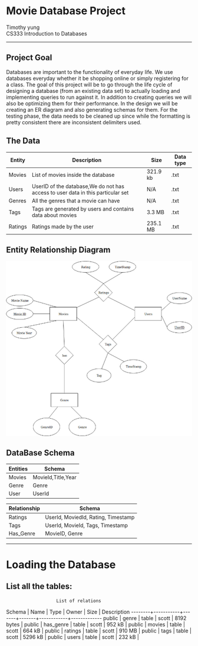 # Movie Database Project
Timothy yung</br>
CS333 Introduction to Databases

___________________________________________

## Project Goal
Databases are important to the functionality of everyday life. We use databases everyday whether it be shopping online or simply registering for a class. The goal of this project will be to go through the life cycle of designing a database (from an existing data set) to actually loading and implementing queries to run against it. In addition to creating queries we will also be optimizing them for their performance. In the design we will be creating an ER diagram and also generating schemas for them. For the testing phase, the data needs to be cleaned up since while the formatting is pretty consistent there are inconsistent delimiters used.

## The Data

|Entity|Description|Size|Data type|
|-----|----------------|---|---|
|Movies|List of movies inside the database|321.9 kb| .txt|
|Users| UserID of the database,We do not has access to user data in this particular set | N/A | .txt|
|Genres| All the genres that a movie can have | N/A | .txt|
|Tags| Tags are generated by users and contains data about movies |3.3 MB | .txt|
|Ratings | Ratings made by the user |235.1 MB | .txt|

## Entity Relationship Diagram
![Alt_text](https://github.com/Timothyyung/DataBaseMovies/blob/master/images/Movies.jpg 'Movies')

## DataBase Schema

|Entities|Schema|
|-----|----------|
|Movies|MovieId,Title,Year|
|Genre|Genre|
|User|UserId|

|Relationship|Schema|
|-----|----------|
|Ratings|UserId, MoviedId, Rating, Timestamp|
|Tags|UserId, MovieId, Tags, Timestamp|
|Has_Genre| MovieID, Genre|

_____________
# Loading the Database

## List all the tables:
                       List of relations
 Schema |   Name    | Type  | Owner |    Size    | Description 
--------+-----------+-------+-------+------------+-------------
 public | genre     | table | scott | 8192 bytes | 
 public | has_genre | table | scott | 952 kB     | 
 public | movies    | table | scott | 664 kB     | 
 public | ratings   | table | scott | 910 MB     | 
 public | tags      | table | scott | 5296 kB    | 
 public | users     | table | scott | 232 kB     | 



